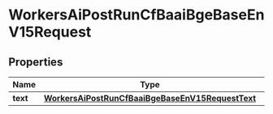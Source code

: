

# WorkersAiPostRunCfBaaiBgeBaseEnV15Request


## Properties

| Name | Type | Description | Notes |
|------------ | ------------- | ------------- | -------------|
|**text** | [**WorkersAiPostRunCfBaaiBgeBaseEnV15RequestText**](WorkersAiPostRunCfBaaiBgeBaseEnV15RequestText.md) |  |  |



